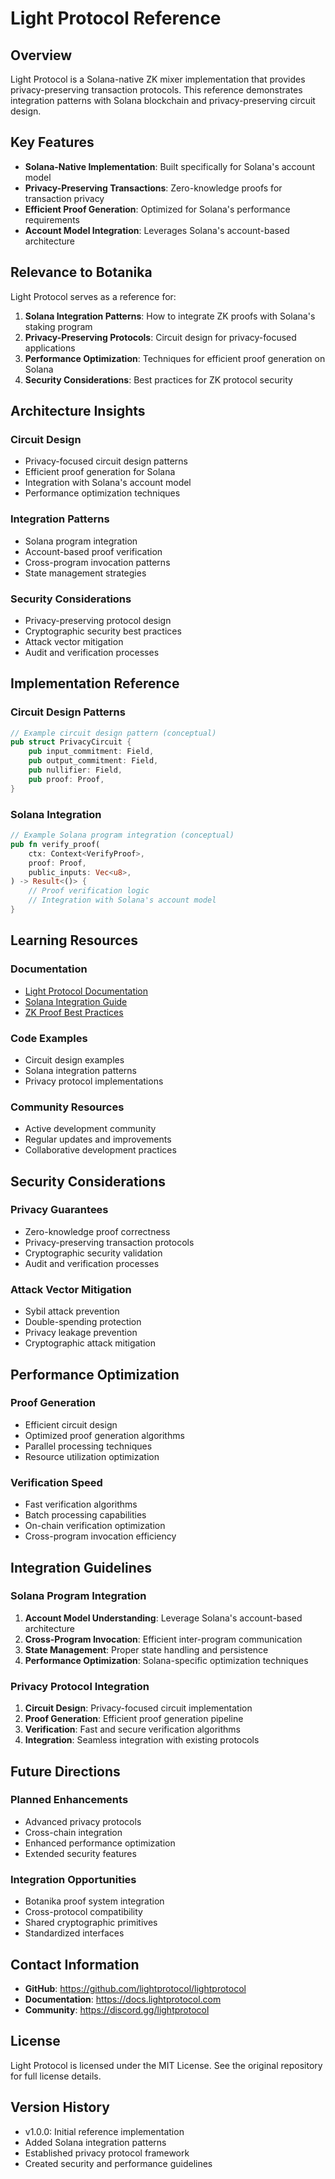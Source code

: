 # Light Protocol Reference

## Overview

Light Protocol is a Solana-native ZK mixer implementation that provides privacy-preserving transaction protocols. This reference demonstrates integration patterns with Solana blockchain and privacy-preserving circuit design.

## Key Features

- **Solana-Native Implementation**: Built specifically for Solana's account model
- **Privacy-Preserving Transactions**: Zero-knowledge proofs for transaction privacy
- **Efficient Proof Generation**: Optimized for Solana's performance requirements
- **Account Model Integration**: Leverages Solana's account-based architecture

## Relevance to Botanika

Light Protocol serves as a reference for:

1. **Solana Integration Patterns**: How to integrate ZK proofs with Solana's staking program
2. **Privacy-Preserving Protocols**: Circuit design for privacy-focused applications
3. **Performance Optimization**: Techniques for efficient proof generation on Solana
4. **Security Considerations**: Best practices for ZK protocol security

## Architecture Insights

### Circuit Design
- Privacy-focused circuit design patterns
- Efficient proof generation for Solana
- Integration with Solana's account model
- Performance optimization techniques

### Integration Patterns
- Solana program integration
- Account-based proof verification
- Cross-program invocation patterns
- State management strategies

### Security Considerations
- Privacy-preserving protocol design
- Cryptographic security best practices
- Attack vector mitigation
- Audit and verification processes

## Implementation Reference

### Circuit Design Patterns
```rust
// Example circuit design pattern (conceptual)
pub struct PrivacyCircuit {
    pub input_commitment: Field,
    pub output_commitment: Field,
    pub nullifier: Field,
    pub proof: Proof,
}
```

### Solana Integration
```rust
// Example Solana program integration (conceptual)
pub fn verify_proof(
    ctx: Context<VerifyProof>,
    proof: Proof,
    public_inputs: Vec<u8>,
) -> Result<()> {
    // Proof verification logic
    // Integration with Solana's account model
}
```

## Learning Resources

### Documentation
- [Light Protocol Documentation](https://docs.lightprotocol.com)
- [Solana Integration Guide](https://docs.solana.com)
- [ZK Proof Best Practices](https://zkproof.org)

### Code Examples
- Circuit design examples
- Solana integration patterns
- Privacy protocol implementations

### Community Resources
- Active development community
- Regular updates and improvements
- Collaborative development practices

## Security Considerations

### Privacy Guarantees
- Zero-knowledge proof correctness
- Privacy-preserving transaction protocols
- Cryptographic security validation
- Audit and verification processes

### Attack Vector Mitigation
- Sybil attack prevention
- Double-spending protection
- Privacy leakage prevention
- Cryptographic attack mitigation

## Performance Optimization

### Proof Generation
- Efficient circuit design
- Optimized proof generation algorithms
- Parallel processing techniques
- Resource utilization optimization

### Verification Speed
- Fast verification algorithms
- Batch processing capabilities
- On-chain verification optimization
- Cross-program invocation efficiency

## Integration Guidelines

### Solana Program Integration
1. **Account Model Understanding**: Leverage Solana's account-based architecture
2. **Cross-Program Invocation**: Efficient inter-program communication
3. **State Management**: Proper state handling and persistence
4. **Performance Optimization**: Solana-specific optimization techniques

### Privacy Protocol Integration
1. **Circuit Design**: Privacy-focused circuit implementation
2. **Proof Generation**: Efficient proof generation pipeline
3. **Verification**: Fast and secure verification algorithms
4. **Integration**: Seamless integration with existing protocols

## Future Directions

### Planned Enhancements
- Advanced privacy protocols
- Cross-chain integration
- Enhanced performance optimization
- Extended security features

### Integration Opportunities
- Botanika proof system integration
- Cross-protocol compatibility
- Shared cryptographic primitives
- Standardized interfaces

## Contact Information

- **GitHub**: https://github.com/lightprotocol/lightprotocol
- **Documentation**: https://docs.lightprotocol.com
- **Community**: https://discord.gg/lightprotocol

## License

Light Protocol is licensed under the MIT License. See the original repository for full license details.

## Version History

- v1.0.0: Initial reference implementation
- Added Solana integration patterns
- Established privacy protocol framework
- Created security and performance guidelines 